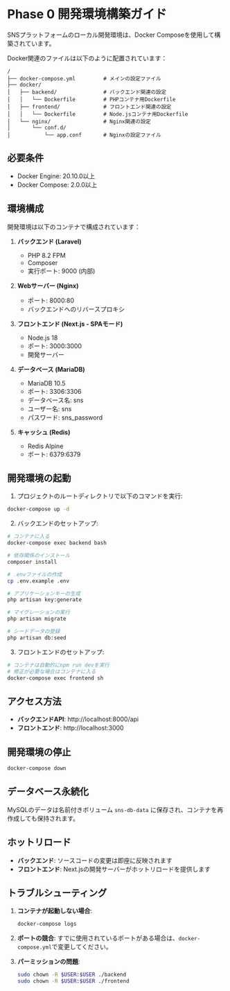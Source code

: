 # Phase 0 開発環境構築ガイド

SNSプラットフォームのローカル開発環境は、Docker Composeを使用して構築されています。

Docker関連のファイルは以下のように配置されています：

```
/
├── docker-compose.yml         # メインの設定ファイル
├── docker/
│   ├── backend/               # バックエンド関連の設定
│   │   └── Dockerfile         # PHPコンテナ用Dockerfile
│   ├── frontend/              # フロントエンド関連の設定
│   │   └── Dockerfile         # Node.jsコンテナ用Dockerfile
│   └── nginx/                 # Nginx関連の設定
│       └── conf.d/
│           └── app.conf       # Nginxの設定ファイル
```

## 必要条件

- Docker Engine: 20.10.0以上
- Docker Compose: 2.0.0以上

## 環境構成

開発環境は以下のコンテナで構成されています：

1. **バックエンド (Laravel)**
   - PHP 8.2 FPM
   - Composer
   - 実行ポート: 9000 (内部)

2. **Webサーバー (Nginx)**
   - ポート: 8000:80
   - バックエンドへのリバースプロキシ

3. **フロントエンド (Next.js - SPAモード)**
   - Node.js 18
   - ポート: 3000:3000
   - 開発サーバー

4. **データベース (MariaDB)**
   - MariaDB 10.5
   - ポート: 3306:3306
   - データベース名: sns
   - ユーザー名: sns
   - パスワード: sns_password

5. **キャッシュ (Redis)**
   - Redis Alpine
   - ポート: 6379:6379

## 開発環境の起動

1. プロジェクトのルートディレクトリで以下のコマンドを実行:

```bash
docker-compose up -d
```

2. バックエンドのセットアップ:

```bash
# コンテナに入る
docker-compose exec backend bash

# 依存関係のインストール
composer install

# .envファイルの作成
cp .env.example .env

# アプリケーションキーの生成
php artisan key:generate

# マイグレーションの実行
php artisan migrate

# シードデータの登録
php artisan db:seed
```

3. フロントエンドのセットアップ:

```bash
# コンテナは自動的にnpm run devを実行
# 修正が必要な場合はコンテナに入る
docker-compose exec frontend sh
```

## アクセス方法

- **バックエンドAPI**: http://localhost:8000/api
- **フロントエンド**: http://localhost:3000

## 開発環境の停止

```bash
docker-compose down
```

## データベース永続化

MySQLのデータは名前付きボリューム `sns-db-data` に保存され、コンテナを再作成しても保持されます。

## ホットリロード

- **バックエンド**: ソースコードの変更は即座に反映されます
- **フロントエンド**: Next.jsの開発サーバーがホットリロードを提供します

## トラブルシューティング

1. **コンテナが起動しない場合**:
   ```bash
   docker-compose logs
   ```

2. **ポートの競合**:
   すでに使用されているポートがある場合は、`docker-compose.yml`で変更してください。

3. **パーミッションの問題**:
   ```bash
   sudo chown -R $USER:$USER ./backend
   sudo chown -R $USER:$USER ./frontend
   ```
